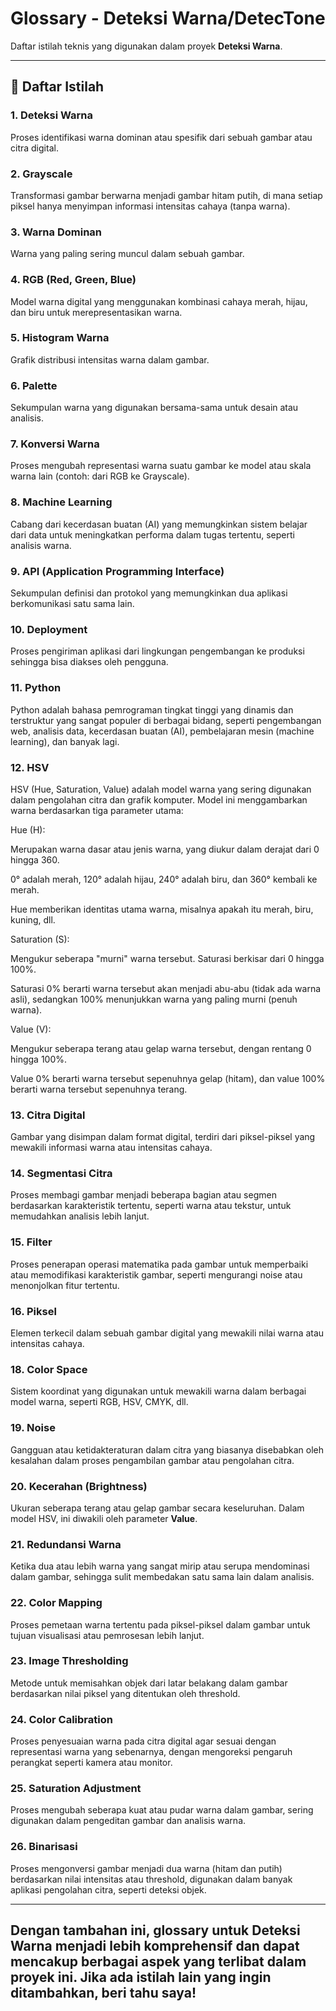 # Glossary - Deteksi Warna/DetecTone

Daftar istilah teknis yang digunakan dalam proyek **Deteksi Warna**.

---

## 🧩 Daftar Istilah

### 1. Deteksi Warna
Proses identifikasi warna dominan atau spesifik dari sebuah gambar atau citra digital.

### 2. Grayscale
Transformasi gambar berwarna menjadi gambar hitam putih, di mana setiap piksel hanya menyimpan informasi intensitas cahaya (tanpa warna).

### 3. Warna Dominan
Warna yang paling sering muncul dalam sebuah gambar.

### 4. RGB (Red, Green, Blue)
Model warna digital yang menggunakan kombinasi cahaya merah, hijau, dan biru untuk merepresentasikan warna.

### 5. Histogram Warna
Grafik distribusi intensitas warna dalam gambar.

### 6. Palette
Sekumpulan warna yang digunakan bersama-sama untuk desain atau analisis.

### 7. Konversi Warna
Proses mengubah representasi warna suatu gambar ke model atau skala warna lain (contoh: dari RGB ke Grayscale).

### 8. Machine Learning
Cabang dari kecerdasan buatan (AI) yang memungkinkan sistem belajar dari data untuk meningkatkan performa dalam tugas tertentu, seperti analisis warna.

### 9. API (Application Programming Interface)
Sekumpulan definisi dan protokol yang memungkinkan dua aplikasi berkomunikasi satu sama lain.

### 10. Deployment
Proses pengiriman aplikasi dari lingkungan pengembangan ke produksi sehingga bisa diakses oleh pengguna.

### 11. Python 
Python adalah bahasa pemrograman tingkat tinggi yang dinamis dan terstruktur yang sangat populer di berbagai bidang, seperti pengembangan web, analisis data, kecerdasan buatan (AI), pembelajaran mesin (machine learning), dan banyak lagi.

### 12. HSV
HSV (Hue, Saturation, Value) adalah model warna yang sering digunakan dalam pengolahan citra dan grafik komputer. Model ini menggambarkan warna berdasarkan tiga parameter utama:

Hue (H):

Merupakan warna dasar atau jenis warna, yang diukur dalam derajat dari 0 hingga 360.

0° adalah merah, 120° adalah hijau, 240° adalah biru, dan 360° kembali ke merah.

Hue memberikan identitas utama warna, misalnya apakah itu merah, biru, kuning, dll.

Saturation (S):

Mengukur seberapa "murni" warna tersebut. Saturasi berkisar dari 0 hingga 100%.

Saturasi 0% berarti warna tersebut akan menjadi abu-abu (tidak ada warna asli), sedangkan 100% menunjukkan warna yang paling murni (penuh warna).

Value (V):

Mengukur seberapa terang atau gelap warna tersebut, dengan rentang 0 hingga 100%.

Value 0% berarti warna tersebut sepenuhnya gelap (hitam), dan value 100% berarti warna tersebut sepenuhnya terang.

### 13. Citra Digital
Gambar yang disimpan dalam format digital, terdiri dari piksel-piksel yang mewakili informasi warna atau intensitas cahaya.

### 14. Segmentasi Citra
Proses membagi gambar menjadi beberapa bagian atau segmen berdasarkan karakteristik tertentu, seperti warna atau tekstur, untuk memudahkan analisis lebih lanjut.

### 15. Filter
Proses penerapan operasi matematika pada gambar untuk memperbaiki atau memodifikasi karakteristik gambar, seperti mengurangi noise atau menonjolkan fitur tertentu.

### 16. Piksel
Elemen terkecil dalam sebuah gambar digital yang mewakili nilai warna atau intensitas cahaya.

### 18. **Color Space**
Sistem koordinat yang digunakan untuk mewakili warna dalam berbagai model warna, seperti RGB, HSV, CMYK, dll.

### 19. **Noise**
Gangguan atau ketidakteraturan dalam citra yang biasanya disebabkan oleh kesalahan dalam proses pengambilan gambar atau pengolahan citra.

### 20. **Kecerahan (Brightness)**
Ukuran seberapa terang atau gelap gambar secara keseluruhan. Dalam model HSV, ini diwakili oleh parameter **Value**.

### 21. **Redundansi Warna**
Ketika dua atau lebih warna yang sangat mirip atau serupa mendominasi dalam gambar, sehingga sulit membedakan satu sama lain dalam analisis.

### 22. **Color Mapping**
Proses pemetaan warna tertentu pada piksel-piksel dalam gambar untuk tujuan visualisasi atau pemrosesan lebih lanjut.

### 23. **Image Thresholding**
Metode untuk memisahkan objek dari latar belakang dalam gambar berdasarkan nilai piksel yang ditentukan oleh threshold.

### 24. **Color Calibration**
Proses penyesuaian warna pada citra digital agar sesuai dengan representasi warna yang sebenarnya, dengan mengoreksi pengaruh perangkat seperti kamera atau monitor.

### 25. **Saturation Adjustment**
Proses mengubah seberapa kuat atau pudar warna dalam gambar, sering digunakan dalam pengeditan gambar dan analisis warna.

### 26. **Binarisasi**
Proses mengonversi gambar menjadi dua warna (hitam dan putih) berdasarkan nilai intensitas atau threshold, digunakan dalam banyak aplikasi pengolahan citra, seperti deteksi objek.

---

Dengan tambahan ini, glossary untuk **Deteksi Warna** menjadi lebih komprehensif dan dapat mencakup berbagai aspek yang terlibat dalam proyek ini. Jika ada istilah lain yang ingin ditambahkan, beri tahu saya!
---


